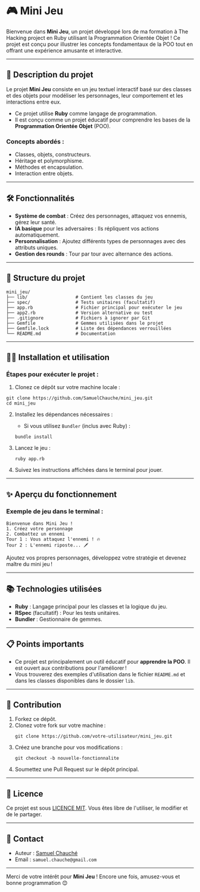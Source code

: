 
# 🎮 Mini Jeu

Bienvenue dans **Mini Jeu**, un projet développé lors de ma formation à The Hacking project en Ruby utilisant la Programmation Orientée Objet ! Ce projet est conçu pour illustrer les concepts fondamentaux de la POO tout en offrant une expérience amusante et interactive.

---

## 📖 Description du projet

Le projet **Mini Jeu** consiste en un jeu textuel interactif basé sur des classes et des objets pour modéliser les personnages, leur comportement et les interactions entre eux.

- Ce projet utilise **Ruby** comme langage de programmation.
- Il est conçu comme un projet éducatif pour comprendre les bases de la **Programmation Orientée Objet** (POO).

### Concepts abordés :
- Classes, objets, constructeurs.
- Héritage et polymorphisme.
- Méthodes et encapsulation.
- Interaction entre objets.

---

## 🛠️ Fonctionnalités

- **Système de combat** : Créez des personnages, attaquez vos ennemis, gérez leur santé.
- **IA basique** pour les adversaires : Ils répliquent vos actions automatiquement.
- **Personnalisation** : Ajoutez différents types de personnages avec des attributs uniques.
- **Gestion des rounds** : Tour par tour avec alternance des actions.

---

## 🚀 Structure du projet

```
mini_jeu/
├── lib/                  # Contient les classes du jeu
├── spec/                 # Tests unitaires (facultatif)
├── app.rb                # Fichier principal pour exécuter le jeu
├── app2.rb               # Version alternative ou test
├── .gitignore            # Fichiers à ignorer par Git  
├── Gemfile               # Gemmes utilisées dans le projet
├── Gemfile.lock          # Liste des dépendances verrouillées
└── README.md             # Documentation
```

---

## 🧑‍💻 Installation et utilisation

### Étapes pour exécuter le projet :

1. Clonez ce dépôt sur votre machine locale :
```
git clone https://github.com/SamuelChauche/mini_jeu.git
cd mini_jeu
```

2. Installez les dépendances nécessaires :
   - Si vous utilisez `Bundler` (inclus avec Ruby) :
   ```
   bundle install
   ```

3. Lancez le jeu :
   ```
   ruby app.rb
   ```

4. Suivez les instructions affichées dans le terminal pour jouer.

---

## ✨ Aperçu du fonctionnement

### Exemple de jeu dans le terminal :

```
Bienvenue dans Mini Jeu !
1. Créez votre personnage
2. Combattez un ennemi
Tour 1 : Vous attaquez l'ennemi ! 🔥
Tour 2 : L'ennemi riposte... 🗡️
```

Ajoutez vos propres personnages, développez votre stratégie et devenez maître du mini jeu !

---

## 📚 Technologies utilisées

- **Ruby** : Langage principal pour les classes et la logique du jeu.
- **RSpec** (facultatif) : Pour les tests unitaires.
- **Bundler** : Gestionnaire de gemmes.

---

## 📋 Points importants

- Ce projet est principalement un outil éducatif pour **apprendre la POO**. Il est ouvert aux contributions pour l'améliorer !
- Vous trouverez des exemples d'utilisation dans le fichier `README.md` et dans les classes disponibles dans le dossier `lib`.

---

## 🤝 Contribution

1. Forkez ce dépôt.
2. Clonez votre fork sur votre machine : 
   ```
   git clone https://github.com/votre-utilisateur/mini_jeu.git
   ```
3. Créez une branche pour vos modifications :
   ```
   git checkout -b nouvelle-fonctionnalite
   ```
4. Soumettez une Pull Request sur le dépôt principal.

---

## 📜 Licence

Ce projet est sous [LICENCE MIT](https://opensource.org/licenses/MIT). Vous êtes libre de l'utiliser, le modifier et de le partager.

---

## 📧 Contact

- Auteur : [Samuel Chauché](https://github.com/SamuelChauche)
- Email : `samuel.chauche@gmail.com`

---

Merci de votre intérêt pour **Mini Jeu** ! Encore une fois, amusez-vous et bonne programmation 😊
